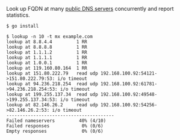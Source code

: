 Look up FQDN at many [public DNS servers][1] concurrently and report statistics.

```
$ go install
```

```
$ lookup -n 10 -t mx example.com
lookup at 8.8.4.4         1 RR
lookup at 8.8.8.8         1 RR
lookup at 1.1.1.2         1 RR
lookup at 1.1.1.1         1 RR
lookup at 1.0.0.1         1 RR
lookup at 119.160.80.164  1 RR
lookup at 151.80.222.79   read udp 192.168.100.92:54121->151.80.222.79:53: i/o timeout
lookup at 94.236.218.254  read udp 192.168.100.92:61781->94.236.218.254:53: i/o timeout
lookup at 199.255.137.34  read udp 192.168.100.92:49548->199.255.137.34:53: i/o timeout
lookup at 82.146.26.2     read udp 192.168.100.92:54256->82.146.26.2:53: i/o timeout
----------------------------------------
Failed nameservers         40% (4/10)
Failed responses            0% (0/6)
Empty responses             0% (0/6)
```

[1]: https://public-dns.info/nameservers.txt

